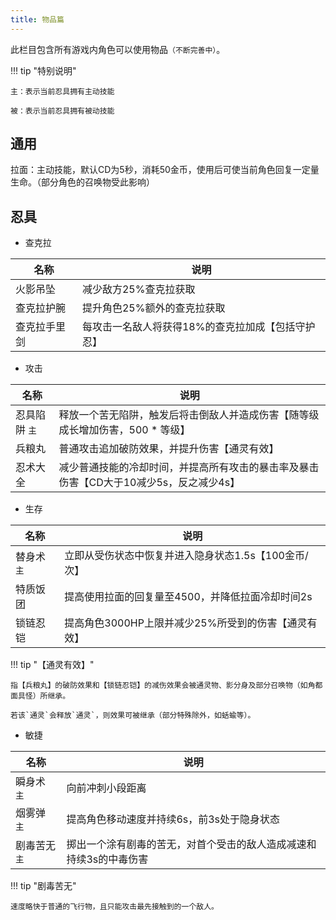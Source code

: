 ```yaml
---
title: 物品篇
---
```


此栏目包含所有游戏内角色可以使用物品`（不断完善中）`。

!!! tip "特别说明"

    主：表示当前忍具拥有主动技能

    被：表示当前忍具拥有被动技能


## 通用

拉面：主动技能，默认CD为5秒，消耗50金币，使用后可使当前角色回复一定量生命。（部分角色的召唤物受此影响）

## 忍具

* 查克拉

| 名称     | 说明                         |
|--------|----------------------------|
| 火影吊坠   | 减少敌方25%查克拉获取               |
| 查克拉护腕  | 提升角色25%额外的查克拉获取            |
| 查克拉手里剑 | 每攻击一名敌人将获得18%的查克拉加成【包括守护忍】 |

* 攻击

| 名称       | 说明                                              |
|----------|-------------------------------------------------|
| 忍具陷阱 `主` | 释放一个苦无陷阱，触发后将击倒敌人并造成伤害【随等级成长增加伤害，500 * 等级】      |
| 兵粮丸      | 普通攻击追加破防效果，并提升伤害【通灵有效】                          |
| 忍术大全     | 减少普通技能的冷却时间，并提高所有攻击的暴击率及暴击伤害【CD大于10减少5s，反之减少4s】 |

* 生存

| 名称      | 说明                             |
|---------|--------------------------------|
| 替身术 `主` | 立即从受伤状态中恢复并进入隐身状态1.5s【100金币/次】 |
| 特质饭团    | 提高使用拉面的回复量至4500，并降低拉面冷却时间2s    |
| 锁链忍铠    | 提高角色3000HP上限并减少25%所受到的伤害【通灵有效】 |

!!! tip "【通灵有效】"

    指【兵粮丸】的破防效果和【锁链忍铠】的减伤效果会被通灵物、影分身及部分召唤物（如角都面具怪）所继承。

    若该`通灵`会释放`通灵`，则效果可被继承（部分特殊除外，如蛞蝓等）。

* 敏捷

| 名称       | 说明                                 |
|----------|------------------------------------|
| 瞬身术 `主`  | 向前冲刺小段距离                           |
| 烟雾弹 `主`  | 提高角色移动速度并持续6s，前3s处于隐身状态            |
| 剧毒苦无 `主` | 掷出一个涂有剧毒的苦无，对首个受击的敌人造成减速和持续3s的中毒伤害 |

!!! tip "剧毒苦无"

    速度略快于普通的飞行物，且只能攻击最先接触到的一个敌人。
